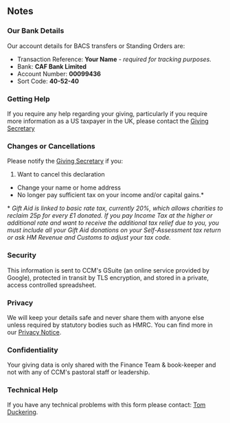 ---
---
## Notes

### Our Bank Details

Our account details for BACS transfers or Standing Orders are:

* Transaction Reference: **Your Name** - *required for tracking purposes.*
* Bank: **CAF Bank Limited**
* Account Number: **00099436**
* Sort Code: **40-52-40**

### Getting Help

If you require any help regarding your giving, particularly if you require more information as a US taxpayer in the UK, please contact the [Giving Secretary](mailto:treasurer@christchurchmayfair.org)

### Changes or Cancellations

Please notify the [Giving Secretary](mailto:treasurer@christchurchmayfair.org) if you:
1. Want to cancel this declaration
* Change your name or home address
* No longer pay sufficient tax on your income and/or capital gains.*

\* *Gift Aid is linked to basic rate tax, currently 20%, which allows charities to reclaim 25p for every £1 donated. If you pay Income Tax at the higher or additional rate and want to receive the additional tax relief due to you, you must include all your Gift Aid donations on your Self-Assessment tax return or ask HM Revenue and Customs to adjust your tax code.*

### Security

This information is sent to CCM's GSuite (an online service provided by Google), protected in transit by TLS encryption, and stored in a private, access controlled spreadsheet.

### Privacy

We will keep your details safe and never share them with anyone else unless required by statutory bodies such as HMRC. You can find more in our [Privacy Notice](/privacy-notice).

### Confidentiality

Your giving data is only shared with the Finance Team & book-keeper and not with any of CCM's pastoral staff or leadership.

### Technical Help

If you have any technical problems with this form please contact: [Tom Duckering](mailto:tom@christchurchmayfair.org).
